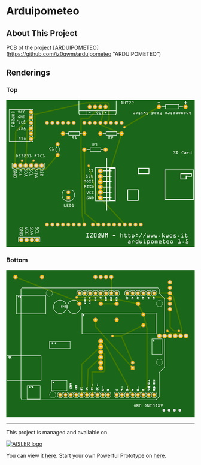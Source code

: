 # Arduipometeo

## About This Project

PCB of the project [ARDUIPOMETEO](https://github.com/iz0qwm/arduipometeo &quot;ARDUIPOMETEO&quot;)

## Renderings

### Top
[![Top Rendering](renderings/top.png)](https://aisler.net/p/WWPNEPWK)

### Bottom
[![Bottom Rendering](renderings/bottom.png)](https://aisler.net/p/WWPNEPWK)


---

This project is managed and available on

[![AISLER logo](https://aisler.net/public/logo.png)](https://aisler.net/p/WWPNEPWK)

You can view it [here](https://aisler.net/p/WWPNEPWK). Start your own Powerful Prototype on [here](https://aisler.net).
